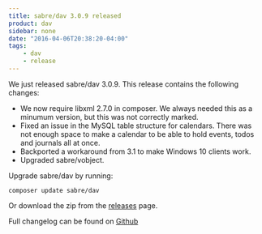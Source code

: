```yaml
---
title: sabre/dav 3.0.9 released
product: dav
sidebar: none
date: "2016-04-06T20:38:20-04:00"
tags:
    - dav
    - release
---
```


We just released sabre/dav 3.0.9. This release contains the following changes:

* We now require libxml 2.7.0 in composer. We always needed this as a minumum
  version, but this was not correctly marked.
* Fixed an issue in the MySQL table structure for calendars. There was not
  enough space to make a calendar to be able to hold events, todos and
  journals all at once.
* Backported a workaround from 3.1 to make Windows 10 clients work.
* Upgraded sabre/vobject.

Upgrade sabre/dav by running:

    composer update sabre/dav

Or download the zip from the [releases][2] page.

Full changelog can be found on [Github][1]

[1]: https://github.com/sabre-io/dav/blob/3.0.9/CHANGELOG.md
[2]: https://github.com/sabre-io/dav/releases
